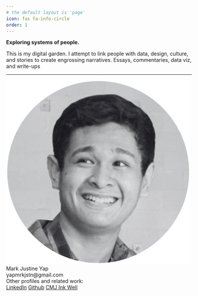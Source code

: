 ```yaml
---
# the default layout is 'page'
icon: fas fa-info-circle
order: 1
---
```

**Exploring systems of people.**
  <div class="about-us-description">
        <p> This is my digital garden. I attempt to link people with data, design, culture, and stories to create engrossing narratives. Essays, commentaries, data viz, and write-ups </p>
  </div>

---

  <div class="card-container">
    <div class="about-card">
      <img src= "/assets/profile.png" alt="Mark Justine Yap">
      <div class="name">Mark Justine Yap</div>
      <div class="description">yapmrkjstn@gmail.com
      </div>
      <div class="description">Other profiles and related work:
      </div>

 <div class="social-links">
    <a class="social-link" href="https://www.linkedin.com/in/mark-justine-yap-089250216/">LinkedIn</a>
    <a class="social-link" href="https://github.com/mrkjstnyap">Github</a>
        <a class="social-link" href="https://cmj-inkwell.com/">CMJ Ink Well</a>
  </div>
    </div>